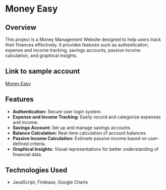 # Money Easy

## Overview

This project is a Money Management Website designed to help users track their finances effectively. It provides features such as authentication, expense and income tracking, savings accounts, passive income calculation, and graphical insights.

## Link to sample account

[Money Easy](https://hung-ng.github.io/money-management/html/index.html?email=hungngsample@gmail.com\&pw=samplepassword)

## Features

- **Authentication:** Secure user login system.
- **Expense and Income Tracking:** Easily record and categorize expenses and income.
- **Savings Account:** Set up and manage savings accounts.
- **Balance Calculation:** Real-time calculation of account balances.
- **Passive Income Calculation:** Estimate passive income based on user-defined criteria.
- **Graphical Insights:** Visual representations for better understanding of financial data.

## Technologies Used

- JavaScript, Firebase, Google Charts

